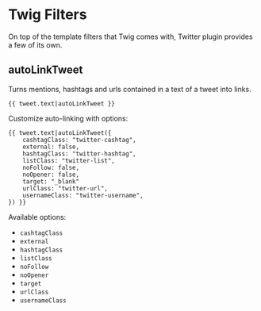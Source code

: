 # Twig Filters

On top of the template filters that Twig comes with, Twitter plugin provides a few of its own.

## autoLinkTweet

Turns mentions, hashtags and urls contained in a text of a tweet into links.

    {{ tweet.text|autoLinkTweet }}

Customize auto-linking with options:

    {{ tweet.text|autoLinkTweet({
        cashtagClass: "twitter-cashtag",
        external: false,
        hashtagClass: "twitter-hashtag",
        listClass: "twitter-list",
        noFollow: false,
        noOpener: false,
        target: "_blank"
        urlClass: "twitter-url",
        usernameClass: "twitter-username",
    }) }}

Available options:

- `cashtagClass`
- `external`
- `hashtagClass`
- `listClass`
- `noFollow`
- `noOpener`
- `target`
- `urlClass`
- `usernameClass`